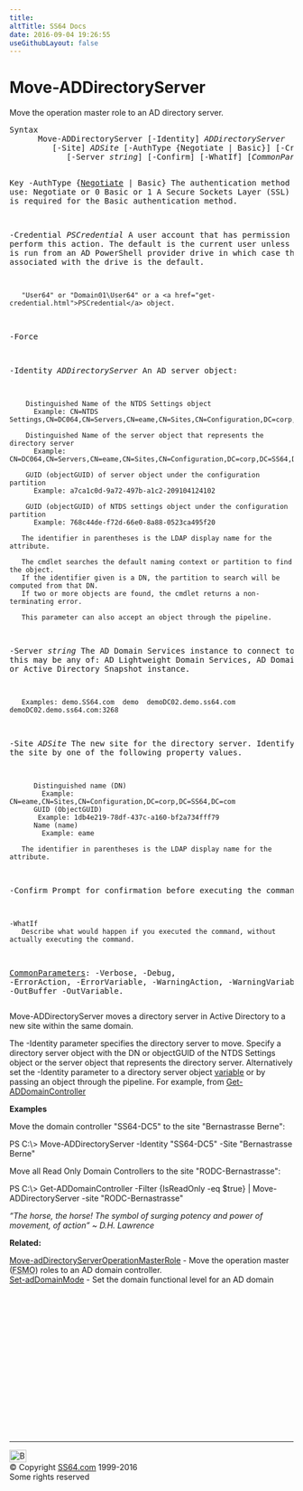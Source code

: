 ```yaml
---
title:
altTitle: SS64 Docs
date: 2016-09-04 19:26:55
useGithubLayout: false
---
```

<!-- #BeginLibraryItem "/Library/head_ps.lbi" --><!-- #EndLibraryItem --><h1>Move-ADDirectoryServer</h1>
<p>Move the operation master role to an AD directory server.</p>
<pre>Syntax
      Move-ADDirectoryServer [-Identity] <i>ADDirectoryServer</i>
         [-Site] <i>ADSite</i> [-AuthType {Negotiate | Basic}] [-Credential <i>PSCredential</i>]
            [-Server <i>string</i>] [-Confirm] [-WhatIf] [<i>CommonParameters</i>]

Key
   -AuthType {<u>Negotiate</u> | Basic}
       The authentication method to use:
          Negotiate or 0
          Basic or 1
       A Secure Sockets Layer (SSL) connection is required for the Basic authentication method.

   -Credential <i>PSCredential</i>
       A user account that has permission to perform this action.
       The default is the current user unless the cmdlet is run from an AD PowerShell provider drive
       in which case the account associated with the drive is the default.

       "User64" or "Domain01\User64" or a <a href="get-credential.html">PSCredential</a> object.

   -Force

   -Identity <i>ADDirectoryServer</i>
       An AD server object:

        Distinguished Name of the NTDS Settings object
          Example: CN=NTDS Settings,CN=DC064,CN=Servers,CN=eame,CN=Sites,CN=Configuration,DC=corp,DC=SS64,DC=com

        Distinguished Name of the server object that represents the directory server
          Example: CN=DC064,CN=Servers,CN=eame,CN=Sites,CN=Configuration,DC=corp,DC=SS64,DC=com

        GUID (objectGUID) of server object under the configuration partition
          Example: a7ca1c0d-9a72-497b-a1c2-209104124102

        GUID (objectGUID) of NTDS settings object under the configuration partition
          Example: 768c44de-f72d-66e0-8a88-0523ca495f20

       The identifier in parentheses is the LDAP display name for the attribute.

       The cmdlet searches the default naming context or partition to find the object.
       If the identifier given is a DN, the partition to search will be computed from that DN.
       If two or more objects are found, the cmdlet returns a non-terminating error.

       This parameter can also accept an object through the pipeline.

   -Server <i>string</i>
       The AD Domain Services instance to connect to, this may be any of: AD Lightweight Domain Services,
       AD Domain Services or Active Directory Snapshot instance.

       Examples: demo.SS64.com  demo  demoDC02.demo.ss64.com  demoDC02.demo.ss64.com:3268

   -Site <i>ADSite</i>
       The new site for the directory server.
       Identify the site by one of the following property values.

          Distinguished name (DN)
            Example: CN=eame,CN=Sites,CN=Configuration,DC=corp,DC=SS64,DC=com
          GUID (ObjectGUID)
           Example: 1db4e219-78df-437c-a160-bf2a734fff79
          Name (name)
            Example: eame

       The identifier in parentheses is the LDAP display name for the attribute.

   -Confirm
       Prompt for confirmation before executing the command.

    -WhatIf
       Describe what would happen if you executed the command, without actually executing the command.

   <a href="common.html">CommonParameters</a>:
       -Verbose, -Debug, -ErrorAction, -ErrorVariable, -WarningAction, -WarningVariable,
       -OutBuffer -OutVariable.</pre>
<p>Move-ADDirectoryServer  moves a directory server in Active Directory to a new site within the same domain.</p>
<p>The <span class="code">-Identity</span> parameter specifies the  directory server to move. Specify a directory server object with the DN or objectGUID of the NTDS Settings object or the server object that represents the directory server. 
Alternatively set the -Identity parameter to a directory server object <a href="syntax-variables.html">variable</a> or by passing an object through the pipeline. For example, from <a href="get-addomaincontroller.html">Get-ADDomainController</a></p>
<p><b>Examples</b></p>
<p>Move the domain controller "SS64-DC5" to the site "Bernastrasse  Berne":</p>
<p class="code">PS C:\&gt; Move-ADDirectoryServer -Identity "SS64-DC5" -Site "Bernastrasse Berne"</p>
<p>Move all Read Only Domain Controllers to the site "RODC-Bernastrasse":</p>
<p class="code">PS C:\&gt; Get-ADDomainController -Filter {IsReadOnly -eq $true} | Move-ADDirectoryServer -site "RODC-Bernastrasse"</p>
<p class="quote"><i>“The horse, the horse! The symbol of surging potency and power of movement, of action” ~ D.H. Lawrence</i></p>
<p><b>Related:</b></p>
<p><a href="move-addirectoryserveroperationmasterrole.html">Move-adDirectoryServerOperationMasterRole</a> - Move the operation master (<abbr title="Flexible Single Master Operations">FSMO</abbr>) roles to an AD domain controller.<a href="set-addomain.html"><br>
</a><a href="set-addomainmode.html">Set-adDomainMode</a> - Set the domain functional level for an AD domain</p><!-- #BeginLibraryItem "/Library/foot_ps.lbi" --><p>
<!-- PowerShell300 -->
<ins class="adsbygoogle" style="display:inline-block;width:300px;height:250px" data-ad-client="ca-pub-6140977852749469" data-ad-slot="6253539900"></ins>
<script>
(adsbygoogle = window.adsbygoogle || []).push({});
</script></p>
<hr>
<div id="bl" class="footer"><a href="move-addirectoryserver.html#"><img src="../images/top.png" width="30" height="22" alt="Back to the Top"></a></div>
<div id="br" class="footer, tagline">© Copyright <a href="../index.html">SS64.com</a> 1999-2016<br>
Some rights reserved</div><!-- #EndLibraryItem -->

